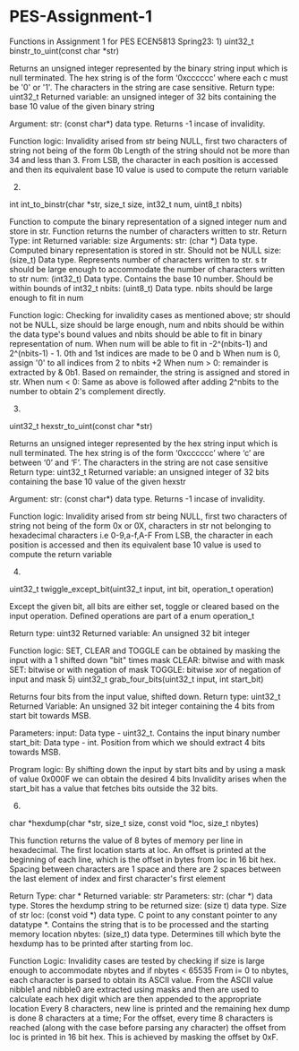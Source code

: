 # PES-Assignment-1
Functions in Assignment 1 for PES ECEN5813 Spring23:
1)
uint32_t binstr_to_uint(const char *str)

Returns an unsigned integer represented by the binary string input which is null terminated. The hex 
string is of the form ‘0xcccccc’ where each c must be '0' or '1'.  The characters in the string are case sensitive.
Return type: uint32_t
Returned variable: an unsigned integer of 32 bits containing the base 10 value of the given binary string

Argument: 
str: (const char*) data type. Returns -1 incase of invalidity.

Function logic:
Invalidity arised from str being NULL, first two characters of string not being of the form 0b
Length of the string should not be more than 34 and less than 3.
From LSB, the character in each position is accessed and then its equivalent base 10 value is used to compute the return variable

2) 
int int_to_binstr(char *str, size_t size, int32_t num, uint8_t nbits)

Function to compute the binary representation of a signed integer num and store in str. 
Function returns the number of characters written to str.
Return Type: int
Returned variable: size
Arguments: 
str: (char *) Data type. Computed binary representation is stored in str. Should not be NULL
size: (size_t) Data type. Represents number of characters written to str. s
tr should be large enough to accommodate the number of characters written to str
num: (int32_t) Data type. Contains the base 10 number. Should be within bounds of int32_t
nbits: (uint8_t) Data type. nbits should be large enough to fit in num

Function logic:
Checking for invalidity cases as mentioned above; str should not be NULL, size should be large enough, num and nbits should be within the data type's bound values and nbits should be able to fit in binary representation of num.
When num will be able to fit in -2^(nbits-1) and 2^(nbits-1) - 1. 0th and 1st indices are made to be 0 and b
When num is 0, assign '0' to all indices from 2 to nbits +2
When num > 0: remainder is extracted by & 0b1. Based on remainder, the string is assigned and stored in str.
When num < 0: Same as above is followed after adding 2^nbits to the number to obtain 2's complement directly.

3)
uint32_t hexstr_to_uint(const char *str)

Returns an unsigned integer represented by the hex string input which is null terminated. The hex 
string is of the form ‘0xcccccc’ where ‘c’ are between ‘0’ and ‘F’.  The characters in the string are not case sensitive
Return type: uint32_t
Returned variable: an unsigned integer of 32 bits containing the base 10 value of the given hexstr

Argument: 
str: (const char*) data type. Returns -1 incase of invalidity.

Function logic:
Invalidity arised from str being NULL, first two characters of string not being of the form 0x or 0X, characters in str not belonging to hexadecimal characters i.e 0-9,a-f,A-F
From LSB, the character in each position is accessed and then its equivalent base 10 value is used to compute the return variable

4)
uint32_t twiggle_except_bit(uint32_t input, int bit, operation_t operation)

Except the given bit, all bits are either set, toggle or cleared based on the input operation.
Defined operations are part of a enum operation_t

Return type: uint32
Returned variable: An unsigned 32 bit integer

Function logic:
SET, CLEAR and TOGGLE can be obtained by masking the input with a 1 shifted down "bit" times mask
CLEAR: bitwise and with mask
SET: bitwise or with negation of mask
TOGGLE: bitwise xor of negation of input and mask
5)
uint32_t grab_four_bits(uint32_t input, int start_bit)

Returns four bits from the input value, shifted down.
Return type: uint32_t
Returned Variable: An unsigned 32 bit integer containing the 4 bits from start bit towards MSB.

Parameters:
input: Data type - uint32_t. Contains the input binary number 
start_bit: Data type - int. Position from which we should extract 4 bits towards MSB.

Program logic:
By shifting down the input by start bits and by using a mask of value 0x000F we can obtain the desired 4 bits
Invalidity arises when the start_bit has a value that fetches bits outside the 32 bits.

6)
char *hexdump(char *str, size_t size, const void *loc, size_t nbytes)

 This function returns the value of 8 bytes of memory per line in hexadecimal. The first location starts at loc.
 An offset is printed at the beginning of each line, which is the offset in bytes from loc in 16 bit hex. 
 Spacing between characters are 1 space and there are 2 spaces between the last element of index and first character's first element 
 
 Return Type: char *
 Returned variable: str
 Parameters:
 str: (char *) data type. Stores the hexdump string to be returned
 size: (size t) data type. Size of str
 loc: (const void *) data type. C point to any constant pointer to any datatype *. Contains the string that is to be processed and the starting memory location
 nbytes: (size_t) data type. Determines till which byte the hexdump has to be printed after starting from loc.

 Function Logic: 
 Invalidity cases are tested by checking if size is large enough to accommodate nbytes and if nbytes < 65535
 From i= 0 to nbytes, each character is parsed to obtain its ASCII value. 
 From the ASCII value nibble1 and nibble0 are extracted using masks and then are used to calculate each hex digit which are then appended to the appropriate location
 Every 8 characters, new line is printed and the remaining hex dump is done 8 characters at a time;
 For the offset, every time 8 characters is reached (along with the case before parsing any character) the offset from loc is printed in 16 bit hex. This is achieved by masking the offset by 0xF.
